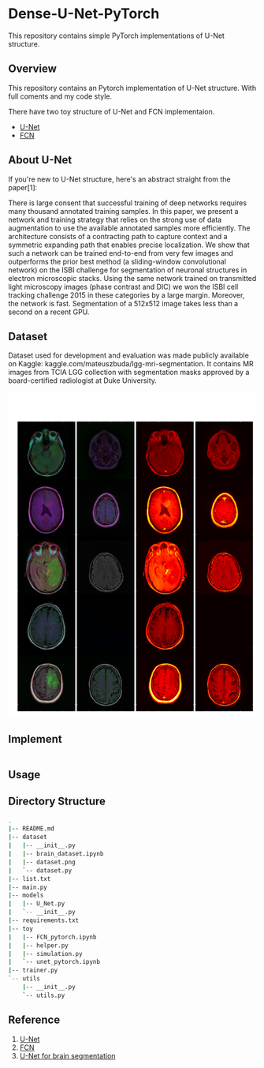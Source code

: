 # Dense-U-Net-PyTorch

This repository contains simple PyTorch implementations of U-Net structure.

## Overview

This repository contains an Pytorch implementation of U-Net structure.
With full coments and my code style.

There have two toy structure of U-Net and FCN implementaion.
- [U-Net](toy/unet_pytorch.ipynb)
- [FCN](toy/FCN_pytorch.ipynb)

## About U-Net

If you're new to U-Net structure, here's an abstract straight from the paper[1]:

There is large consent that successful training of deep networks requires many thousand annotated training samples. In this paper, we present a network and training strategy that relies on the strong use of data augmentation to use the available annotated samples more efficiently. The  architecture consists of a contracting path to capture context and a symmetric expanding path that enables precise localization. We show that such a network can be trained end-to-end from very
few images and outperforms the prior best method (a sliding-window convolutional network) on the ISBI challenge for segmentation of neuronal structures in electron microscopic stacks. Using the same network trained on transmitted light microscopy images (phase contrast and DIC) we won the ISBI cell tracking challenge 2015 in these categories by a large margin. Moreover, the network is fast. Segmentation of a 512x512 image takes less than a second on a recent GPU.

## Dataset

Dataset used for development and evaluation was made publicly available on Kaggle: kaggle.com/mateuszbuda/lgg-mri-segmentation. It contains MR images from TCIA LGG collection with segmentation masks approved by a board-certified radiologist at Duke University.

![brain](imgs/dataset.png)
<!-- - MNIST
`python3 main.py --dataset mnist --channels 1`
- FashionMNIST
`python3 main.py --dataset fashion --channels 1`
- Cifar10
`python3 main.py --dataset cifar10 --channels 3` -->

## Implement
``` python

```
## Usage
<!-- - MNSIT  
`python3 main.py --dataset mnist --channels 1 --version [version] --batch_size [] --adv_loss [] >logs/[log_path]`
- FashionMNIST  
`python3 main.py --dataset fashion --channels 1 --version [version] --batch_size [] --adv_loss [] >logs/[log_path]`
- Cifar10  
`python3 main.py --dataset cifar10 --channels 3 -version [version] --batch_size [] --adv_loss [] >logs/[log_path]` -->

<!-- ## FID
FID is a measure of similarity between two datasets of images. It was shown to correlate well with human judgement of visual quality and is most often used to evaluate the quality of samples of Generative Adversarial Networks. FID is calculated by computing the Fréchet distance between two Gaussians fitted to feature representations of the Inception network.

For the FID, I use the pytorch implement of this repository. [FID score for PyTorch](https://github.com/mseitzer/pytorch-fid)

For the 10k epochs training on different dataset, compare with about 10000 samples, I get the FID: 

| dataset | wgan-div |
| ---- | ---- |
| MNIST | 84.4945873660393(5900epoch) |
| FASHION-MNIST | null | 
| CIFAR10 | 54.480231280904434(1000epoch) |
 
> :warning: I dont konw if the FID is right or not, because I cant get the lowwer score like the paper or the other people get it.  -->

## Directory Structure
``` bash
.
|-- README.md
|-- dataset
|   |-- __init__.py
|   |-- brain_dataset.ipynb
|   |-- dataset.png
|   `-- dataset.py
|-- list.txt
|-- main.py
|-- models
|   |-- U_Net.py
|   `-- __init__.py
|-- requirements.txt
|-- toy
|   |-- FCN_pytorch.ipynb
|   |-- helper.py
|   |-- simulation.py
|   `-- unet_pytorch.ipynb
|-- trainer.py
`-- utils
    |-- __init__.py
    `-- utils.py
```

## Reference
1. [U-Net](https://arxiv.org/abs/1505.04597)
2. [FCN](https://arxiv.org/abs/1411.4038)
3. [U-Net for brain segmentation](https://github.com/mateuszbuda/brain-segmentation-pytorch)
